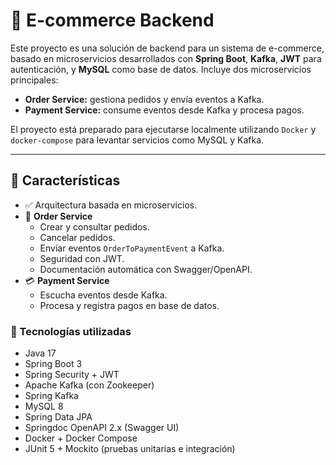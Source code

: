# 🛒 E-commerce Backend

Este proyecto es una solución de backend para un sistema de e-commerce, basado en microservicios desarrollados con **Spring Boot**, **Kafka**, **JWT** para autenticación, y **MySQL** como base de datos. Incluye dos microservicios principales:

- **Order Service:** gestiona pedidos y envía eventos a Kafka.
- **Payment Service:** consume eventos desde Kafka y procesa pagos.

El proyecto está preparado para ejecutarse localmente utilizando `Docker` y `docker-compose` para levantar servicios como MySQL y Kafka.

---

## 🚀 Características

- ✅ Arquitectura basada en microservicios.
- 🛒 **Order Service**
  - Crear y consultar pedidos.
  - Cancelar pedidos.
  - Enviar eventos `OrderToPaymentEvent` a Kafka.
  - Seguridad con JWT.
  - Documentación automática con Swagger/OpenAPI.
- 💳 **Payment Service**
  - Escucha eventos desde Kafka.
  - Procesa y registra pagos en base de datos.

### 🔧 Tecnologías utilizadas

- Java 17
- Spring Boot 3
- Spring Security + JWT
- Apache Kafka (con Zookeeper)
- Spring Kafka
- MySQL 8
- Spring Data JPA
- Springdoc OpenAPI 2.x (Swagger UI)
- Docker + Docker Compose
- JUnit 5 + Mockito (pruebas unitarias e integración)

